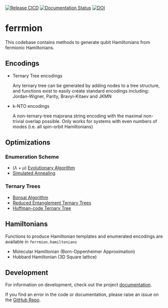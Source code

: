 [![Release CICD](https://github.com/UCL-CCS/ferrmion/actions/workflows/release.yaml/badge.svg)](https://github.com/UCL-CCS/ferrmion/actions/workflows/release.yaml)
[![Documentation Status](https://readthedocs.org/projects/ferrmion/badge/?version=latest)](https://ferrmion.readthedocs.io/en/latest/?badge=latest)
[![DOI](https://zenodo.org/badge/DOI/10.5281/zenodo.17236185.svg)](https://doi.org/10.5281/zenodo.17236185)

# ferrmion

This codebase contains methods to generate qubit Hamiltonians from fermionic Hamiltonians.


## Encodings
- Ternary Tree encodings

    Any ternary tree can be generated by adding nodes to a tree structure, and functions exist to easily create standard encodings including: Jordan-Wigner, Parity, Bravyi-Kitaev and JKMN

- k-NTO encodings

    A non-ternary-tree majorana string encoding with the maximal non-trivial overlap possible.
    Only works for systems with even numbers of modes (i.e. all spin-orbit Hamiltonians)


## Optimizations

### Enumeration Scheme
- $(\lambda+\mu)$ [Evolutionary Algorithm](https://ferrmion.readthedocs.io/en/latest/notebooks/pauli_weight.html#evolutionary-optimisation)
- [Simulated Annealing](https://ferrmion.readthedocs.io/en/latest/notebooks/pauli_weight.html#simulated-annealing)

### Ternary Trees
- [Bonsai Algorithm](https://ferrmion.readthedocs.io/en/latest/notebooks/bonsai.html)
- [Reduced Entanglement Ternary Trees](https://ferrmion.readthedocs.io/en/latest/notebooks/rett.html)
- [Huffman-code Ternary Tree](https://ferrmion.readthedocs.io/en/latest/notebooks/huffman.html)

## Hamiltonians
Functions to produce Hamiltonian templates and enumerated encodings are available in `ferrmion.hamiltonians`

- Molecular Hamiltonian (Born-Oppenheimer Approximation)
- Hubbard Hamiltonian (3D Square lattice)

## Development
For information on development, check out the project [documentation](https://ferrmion.readthedocs.io/en/latest/development.html).

If you find an error in the code or documentation, please raise an issue on the [GitHub Repo](https://github.com/UCL-CCS/ferrmion).

